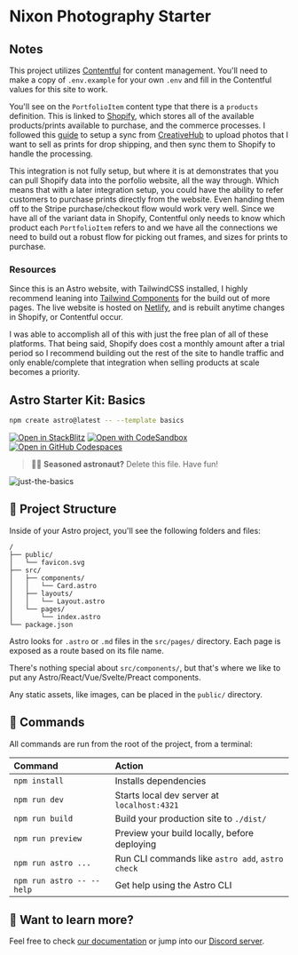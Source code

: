 # Nixon Photography Starter

## Notes

This project utilizes [Contentful](https://app.contentful.com/) for content management. You'll need to make a copy of `.env.example` for your own `.env` and fill in the Contentful values for this site to work.

You'll see on the `PortfolioItem` content type that there is a `products` definition. This is linked to [Shopify](), which stores all of the available products/prints available to purchase, and the commerce processes. I followed this [guide](https://www.theprintspace.co.uk/help/knowledge-base/start-selling-your-art-online-in-7-easy-steps/) to setup a sync from [CreativeHub](https://app.creativehub.io) to upload photos that I want to sell as prints for drop shipping, and then sync them to Shopify to handle the processing.

This integration is not fully setup, but where it is at demonstrates that you can pull Shopify data into the porfolio website, all the way through. Which means that with a later integration setup, you could have the ability to refer customers to purchase prints directly from the website. Even handing them off to the Stripe purchase/checkout flow would work very well. Since we have all of the variant data in Shopify, Contentful only needs to know which product each `PortfolioItem` refers to and we have all the connections we need to build out a robust flow for picking out frames, and sizes for prints to purchase.

### Resources

Since this is an Astro website, with TailwindCSS installed, I highly recommend leaning into [Tailwind Components](https://tailwindui.com/components) for the build out of more pages. The live website is hosted on [Netlify](https://www.netlify.com/), and is rebuilt anytime changes in Shopify, or Contentful occur.

I was able to accomplish all of this with just the free plan of all of these platforms. That being said, Shopify does cost a monthly amount after a trial period so I recommend building out the rest of the site to handle traffic and only enable/complete that integration when selling products at scale becomes a priority.


## Astro Starter Kit: Basics

```sh
npm create astro@latest -- --template basics
```

[![Open in StackBlitz](https://developer.stackblitz.com/img/open_in_stackblitz.svg)](https://stackblitz.com/github/withastro/astro/tree/latest/examples/basics)
[![Open with CodeSandbox](https://assets.codesandbox.io/github/button-edit-lime.svg)](https://codesandbox.io/p/sandbox/github/withastro/astro/tree/latest/examples/basics)
[![Open in GitHub Codespaces](https://github.com/codespaces/badge.svg)](https://codespaces.new/withastro/astro?devcontainer_path=.devcontainer/basics/devcontainer.json)

> 🧑‍🚀 **Seasoned astronaut?** Delete this file. Have fun!

![just-the-basics](https://github.com/withastro/astro/assets/2244813/a0a5533c-a856-4198-8470-2d67b1d7c554)

## 🚀 Project Structure

Inside of your Astro project, you'll see the following folders and files:

```text
/
├── public/
│   └── favicon.svg
├── src/
│   ├── components/
│   │   └── Card.astro
│   ├── layouts/
│   │   └── Layout.astro
│   └── pages/
│       └── index.astro
└── package.json
```

Astro looks for `.astro` or `.md` files in the `src/pages/` directory. Each page is exposed as a route based on its file name.

There's nothing special about `src/components/`, but that's where we like to put any Astro/React/Vue/Svelte/Preact components.

Any static assets, like images, can be placed in the `public/` directory.

## 🧞 Commands

All commands are run from the root of the project, from a terminal:

| Command                   | Action                                           |
| :------------------------ | :----------------------------------------------- |
| `npm install`             | Installs dependencies                            |
| `npm run dev`             | Starts local dev server at `localhost:4321`      |
| `npm run build`           | Build your production site to `./dist/`          |
| `npm run preview`         | Preview your build locally, before deploying     |
| `npm run astro ...`       | Run CLI commands like `astro add`, `astro check` |
| `npm run astro -- --help` | Get help using the Astro CLI                     |

## 👀 Want to learn more?

Feel free to check [our documentation](https://docs.astro.build) or jump into our [Discord server](https://astro.build/chat).
